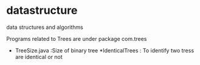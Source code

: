 # datastructure
 data structures and algorithms
 
 Programs related to Trees are under  package  com.trees
 
 * TreeSize.java :Size of binary tree
 *IdenticalTrees : To identify two tress are identical or not
